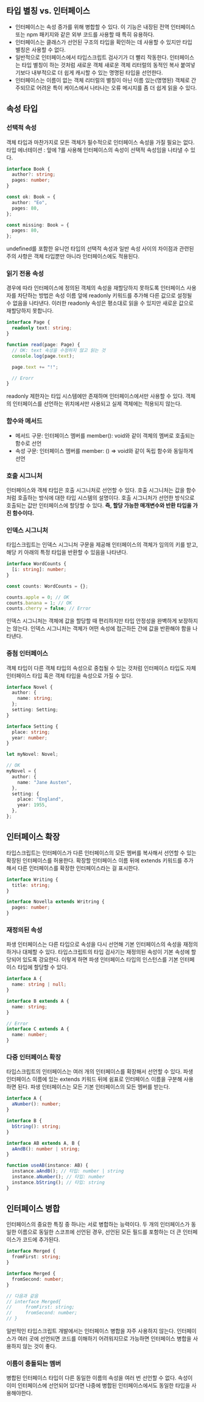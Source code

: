 ## 타입 별칭 vs. 인터페이스

- 인터페이스는 속성 증가를 위해 병합할 수 있다. 이 기능은 내장된 전역 인터페이스 또는 npm 패키지와 같은 외부 코드를 사용할 때 특히 유용하다.
- 인터페이스는 클래스가 선언된 구조의 타입을 확인하는 데 사용할 수 있지만 타입 별칭은 사용할 수 없다.
- 일반적으로 인터페이스에서 타입스크립트 검사기가 더 빨리 작동한다. 인터페이스는 타입 별칭이 하는 것처럼 새로운 객체 새로운 객체 리터럴의 동적인 복사 붙여넣기보다 내부적으로 더 쉽게 캐시할 수 있는 명명된 타입을 선언한다.
- 인터페이스는 이름이 없는 객체 리터럴의 별칭이 아닌 이름 있는(명명된) 객체로 간주되므로 어려운 특이 케이스에서 나타나는 오류 메시지를 좀 더 쉽게 읽을 수 있다.

## 속성 타입

### 선택적 속성

객체 타입과 마찬가지로 모든 객체가 필수적으로 인터페이스 속성을 가질 필요는 없다. 타입 에너테이션 : 앞에 ?를 사용해 인터페이스의 속성이 선택적 속성임을 나타낼 수 있다.

```typescript
interface Book {
  author?: string;
  pages: number;
}

const ok: Book = {
  author: "Eo",
  pages: 80,
};

const missing: Book = {
  pages: 80,
};
```

undefined를 포함한 유니언 타입의 선택적 속성과 일반 속성 사이의 차이점과 관련된 주의 사항은 객체 타입뿐만 아니라 인터페이스에도 적용된다.

### 읽기 전용 속성

경우에 따라 인터페이스에 정의된 객체의 속성을 재할당하지 못하도록 인터페이스 사용자를 차단하는 방법은 속성 이름 앞에 readonly 키워드를 추가해 다른 값으로 설정될 수 없음을 나타낸다. 이러한 readonly 속성은 평소대로 읽을 수 있지만 새로운 값으로 재할당하지 못합니다.

```typescript
interface Page {
  readonly text: string;
}

function read(page: Page) {
  // OK: text 속성을 수정하지 않고 읽는 것
  console.log(page.text);

  page.text += "!";

  // Erorr
}
```

readonly 제한자는 타입 시스템에만 존재하며 인터페이스에서만 사용할 수 있다. 객체의 인터페이스를 선언하는 위치에서만 사용되고 실제 객체에는 적용되지 않는다.

### 함수와 메서드

- 메서드 구문: 인터페이스 멤버를 member(): void와 같이 객체의 멤버로 호출되는 함수로 선언
- 속성 구문: 인터페이스 멤버를 member: () => void와 같이 독립 함수와 동일하게 선언

### 호출 시그니처

인터페이스와 객체 타입은 호출 시그니처로 선언할 수 있다. 호출 시그니처는 값을 함수처럼 호출하는 방식에 대한 타입 시스템의 설명이다. 호출 시그니처가 선언한 방식으로 호출되는 값만 인터페이스에 할당할 수 있다.
**즉, 할당 가능한 매개변수와 반환 타입을 가진 함수이다.**

### 인덱스 시그니처

타입스크립트는 인덱스 시그니처 구문을 제공해 인터페이스의 객체가 임의의 키를 받고, 해당 키 아래의 특정 타입을 반환할 수 있음을 나타낸다.

```typescript
interface WordCounts {
  [i: string]: number;
}

const counts: WordCounts = {};

counts.apple = 0; // OK
counts.banana = 1; // OK
counts.cherry = false; // Error
```

인덱스 시그니처는 객체에 값을 할당할 때 편리하지만 타입 안정성을 완벽하게 보장하지는 않는다. 인덱스 시그니처는 객체가 어떤 속성에 접근하든 간에 값을 반환해야 함을 나타낸다.

### 중첨 인터페이스

객체 타입이 다른 객체 타입의 속성으로 중첩될 수 있는 것처럼 인터페이스 타입도 자체 인터페이스 타입 혹은 객체 타입을 속성으로 가질 수 있다.

```typescript
interface Novel {
  author: {
    name: string;
  };
  setting: Setting;
}

interface Setting {
  place: string;
  year: number;
}

let myNovel: Novel;

// OK
myNovel = {
  author: {
    name: "Jane Austen",
  },
  setting: {
    place: "England",
    year: 1955,
  },
};
```

## 인터페이스 확장

타입스크립트는 인터페이스가 다른 인터페이스의 모든 멤버를 복사해서 선언할 수 있는 확장된 인터페이스를 허용한다. 확장할 인터페이스 이름 뒤에 extends 키워드를 추가해서 다른 인터페이스를 확장한 인터페이스라는 걸 표시한다.

```typescript
interface Writing {
  title: string;
}

interface Novella extends Writring {
  pages: number;
}
```

### 재정의된 속성

파생 인터페이스는 다른 타입으로 속성을 다시 선언해 기본 인터페이스의 속성을 재정의하거나 대체할 수 있다. 타입스크립트의 타입 검사기는 재정의된 속성이 기본 속성에 할당되어 있도록 강요한다. 이렇게 하면 파생 인터페이스 타입의 인스턴스를 기본 인터페이스 타입에 할당할 수 있다.

```typescript
interface A {
  name: string | null;
}

interface B extends A {
  name: string;
}

// Error
interface C extends A {
  name: number;
}
```

### 다중 인터페이스 확장

타입스크립트의 인터페이스는 여러 개의 인터페이스를 확장해서 선언할 수 있다. 파생 인터페이스 이름에 있는 extends 키워드 뒤에 쉼표로 인터페이스 이름을 구분해 사용하면 된다. 파생 인터페이스는 모든 기본 인터페이스의 모든 멤버를 받는다.

```typescript
interface A {
  aNumber(): number;
}

interface B {
  bString(): string;
}

interface AB extends A, B {
  aAndB(): number | string;
}

function useAB(instance: AB) {
  instance.aAndB(); // 타입: number | string
  instance.aNumber(); // 타입: number
  instance.bString(); // 타입: string
}
```

## 인터페이스 병합

인터페이스의 중요한 특징 중 하나는 서로 병합하는 능력이다. 두 개의 인터페이스가 동일한 이름으로 동일한 스코프에 선언된 경우, 선언된 모든 필드를 포함하는 더 큰 인터페이스가 코드에 추가된다.

```typescript
interface Merged {
  fromFirst: string;
}

interface Merged {
  fromSecond: number;
}

// 다음과 같음
// interface Merged{
//     fromFirst: string;
//     fromSecond: number;
// }
```

일반적인 타입스크립트 개발에서는 인터페이스 병합을 자주 사용하지 않는다. 인터페이스가 여러 곳에 선언되면 코드를 이해하기 어려워지므로 가능하면 인터페이스 병합을 사용하지 않는 것이 좋다.

### 이름이 충돌되는 멤버

병합된 인터페이스 타입이 다른 동일한 이름의 속성을 여러 번 선언할 수 없다. 속성이 이미 인터페이스에 선언되어 있다면 나중에 병합된 인터페이스에서도 동일한 타입을 사용해야한다.
